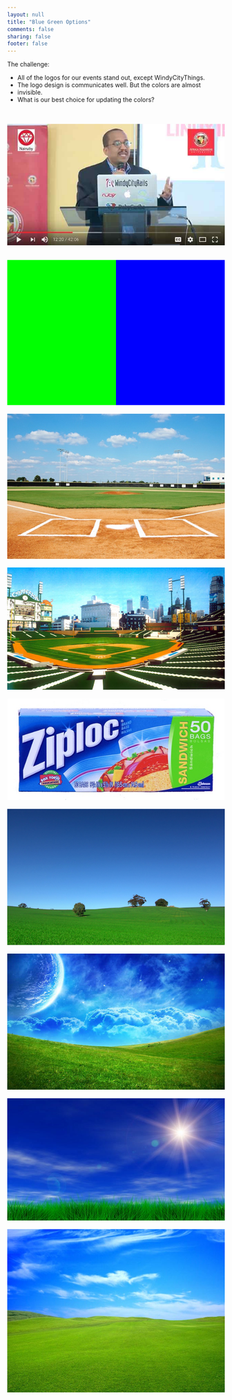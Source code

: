 ```yaml
---
layout: null
title: "Blue Green Options"
comments: false
sharing: false
footer: false
---
```


The challenge:

* All of the logos for our events stand out, except WindyCityThings.
* The logo design is communicates well. But the colors are almost
* invisible.
* What is our best choice for updating the colors?

<br/>&nbsp;<br/>
<img src="/images/wct_logo_colors/wct_color_options.jpg">
<br/>&nbsp;<br/>

<img src="/images/wct_logo_colors/chroma_green_blue.jpg">
<br/>&nbsp;<br/>

<img src="/images/wct_logo_colors/baseball_1.jpg">
<br/>&nbsp;<br/>

<img src="/images/wct_logo_colors/baseball_2.jpg">
<br/>&nbsp;<br/>

<img src="/images/wct_logo_colors/zipbag.jpg">
<br/>&nbsp;<br/>

<img src="/images/wct_logo_colors/grass_1.jpg">
<br/>&nbsp;<br/>

<img src="/images/wct_logo_colors/grass_2.jpg">
<br/>&nbsp;<br/>

<img src="/images/wct_logo_colors/grass_3.jpg">
<br/>&nbsp;<br/>

<img src="/images/wct_logo_colors/grass_4.jpg">
<br/>&nbsp;<br/>

